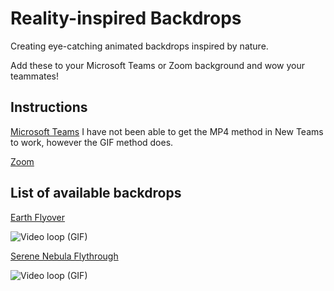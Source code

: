 # Reality-inspired Backdrops
Creating eye-catching animated backdrops inspired by nature.

Add these to your Microsoft Teams or Zoom background and wow your teammates!

## Instructions
[Microsoft Teams](https://lazyadmin.nl/office-365/microsoft-teams-animated-background/)
I have not been able to get the MP4 method in New Teams to work, however the GIF method does.

[Zoom](https://support.zoom.com/hc/en/article?id=zm_kb&sysparm_article=KB0060387)


## List of available backdrops
[Earth Flyover](./Earth-Flyover/readme.md)

![Video loop (GIF)](./Earth-Flyover/pettit-loop.gif)

[Serene Nebula Flythrough](./Serene-Nebula-Flythrough/readme.md)

![Video loop (GIF)](./Serene-Nebula-Flythrough/Serene-Nebula-Flythrough.gif)
